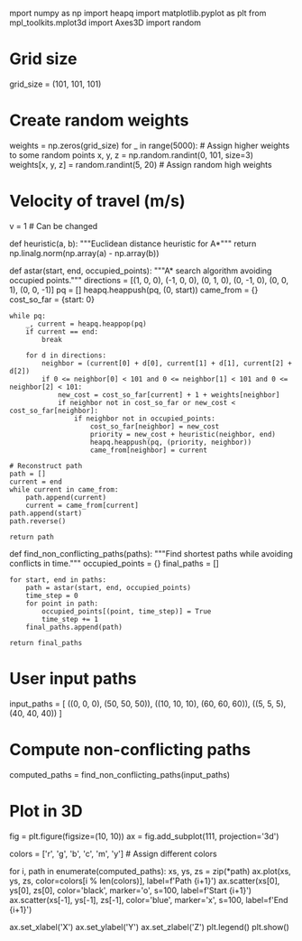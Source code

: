 mport numpy as np
import heapq
import matplotlib.pyplot as plt
from mpl_toolkits.mplot3d import Axes3D
import random

# Grid size
grid_size = (101, 101, 101)

# Create random weights
weights = np.zeros(grid_size)
for _ in range(5000):  # Assign higher weights to some random points
    x, y, z = np.random.randint(0, 101, size=3)
    weights[x, y, z] = random.randint(5, 20)  # Assign random high weights

# Velocity of travel (m/s)
v = 1  # Can be changed

def heuristic(a, b):
    """Euclidean distance heuristic for A*"""
    return np.linalg.norm(np.array(a) - np.array(b))

def astar(start, end, occupied_points):
    """A* search algorithm avoiding occupied points."""
    directions = [(1, 0, 0), (-1, 0, 0), (0, 1, 0), (0, -1, 0), (0, 0, 1), (0, 0, -1)]
    pq = []
    heapq.heappush(pq, (0, start))
    came_from = {}
    cost_so_far = {start: 0}
    
    while pq:
        _, current = heapq.heappop(pq)
        if current == end:
            break
        
        for d in directions:
            neighbor = (current[0] + d[0], current[1] + d[1], current[2] + d[2])
            if 0 <= neighbor[0] < 101 and 0 <= neighbor[1] < 101 and 0 <= neighbor[2] < 101:
                new_cost = cost_so_far[current] + 1 + weights[neighbor]
                if neighbor not in cost_so_far or new_cost < cost_so_far[neighbor]:
                    if neighbor not in occupied_points:
                        cost_so_far[neighbor] = new_cost
                        priority = new_cost + heuristic(neighbor, end)
                        heapq.heappush(pq, (priority, neighbor))
                        came_from[neighbor] = current
    
    # Reconstruct path
    path = []
    current = end
    while current in came_from:
        path.append(current)
        current = came_from[current]
    path.append(start)
    path.reverse()
    
    return path

def find_non_conflicting_paths(paths):
    """Find shortest paths while avoiding conflicts in time."""
    occupied_points = {}
    final_paths = []
    
    for start, end in paths:
        path = astar(start, end, occupied_points)
        time_step = 0
        for point in path:
            occupied_points[(point, time_step)] = True
            time_step += 1
        final_paths.append(path)
    
    return final_paths

# User input paths
input_paths = [
    ((0, 0, 0), (50, 50, 50)),
    ((10, 10, 10), (60, 60, 60)),
    ((5, 5, 5), (40, 40, 40))
]

# Compute non-conflicting paths
computed_paths = find_non_conflicting_paths(input_paths)

# Plot in 3D
fig = plt.figure(figsize=(10, 10))
ax = fig.add_subplot(111, projection='3d')

colors = ['r', 'g', 'b', 'c', 'm', 'y']  # Assign different colors

for i, path in enumerate(computed_paths):
    xs, ys, zs = zip(*path)
    ax.plot(xs, ys, zs, color=colors[i % len(colors)], label=f'Path {i+1}')
    ax.scatter(xs[0], ys[0], zs[0], color='black', marker='o', s=100, label=f'Start {i+1}')
    ax.scatter(xs[-1], ys[-1], zs[-1], color='blue', marker='x', s=100, label=f'End {i+1}')

ax.set_xlabel('X')
ax.set_ylabel('Y')
ax.set_zlabel('Z')
plt.legend()
plt.show()
